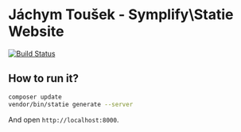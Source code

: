 # Jáchym Toušek - Symplify\Statie Website

[![Build Status](https://img.shields.io/travis/enumag/enumag.cz.svg?style=flat-square)](https://travis-ci.org/enumag/enumag.cz)


## How to run it?

```sh
composer update
vendor/bin/statie generate --server
```

And open `http://localhost:8000`.
